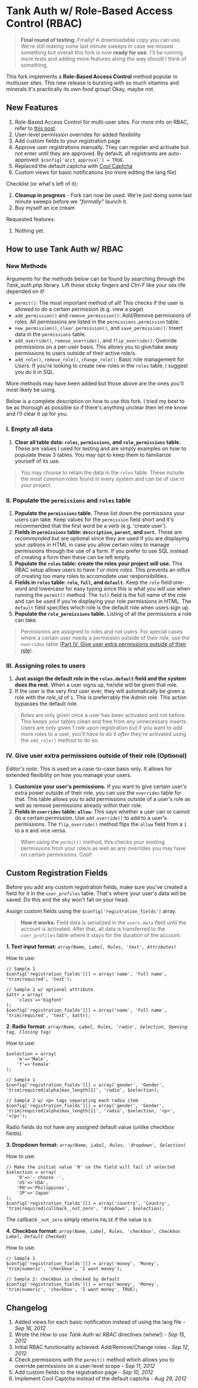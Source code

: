 Tank Auth w/ Role-Based Access Control (RBAC)
==============================================

> **Final round of testing:** Finally! A downloadable copy you can use. We're still making some last minute sweeps in case we missed something but overall this fork is now **ready for use.** I'll be running more tests and adding more features along the way should I think of something.

This fork implements a **Role-Based Access Control** method popular in multiuser sites. This new release is bursting with so much vitamins and minerals it's practically its own food group! Okay, maybe not.

New Features
------------
1. Role-Based Access Control for multi-user sites. For more info on RBAC, refer to [this post](http://www.tonymarston.net/php-mysql/role-based-access-control.html 'Role-Based Access Control').
1. User-level permission overrides for added flexibility
1. Add custom fields to your registration page
1. Approve user registrations manually. They can register and activate but not enter until they are approved. By default, all registrants are auto-approved: `$config['acct_approval'] = TRUE`.
1. Replaced the default captcha with [Cool Captcha](http://code.google.com/p/cool-php-captcha/)
1. Custom views for basic notifications (no more editing the lang file)

Checklist (or what's left of it):

1. **Cleanup in progress** - Fork can now be used. We're just doing some last minute sweeps before we _"formally"_ launch it.
1. Buy myself an ice cream

Requested features:

1. Nothing yet.

How to use Tank Auth w/ RBAC
------------------------------
### New Methods

Arguments for the methods below can be found by searching through the *Tank_auth.php* library. Lift those sticky fingers and *Ctrl-F* like your sex life depended on it!

- `permit()`: The most important method of all! This checks if the user is allowed to do a certain permission (e.g. view a page)
- `add_permission()` and `remove_permission()`: Add/Remove permissions of roles. All permissions are listed in the `permissions.permission` table.
- `new_permission()`, `clear_permission()`, and `save_permission()`: Insert data in the `permissions` table.
- `add_override()`, `remove_override()`, and `flip_override()`: Override permissions on a per-user basis. This allows you to give/take away permissions to users outside of their active role/s.
- `add_role()`, `remove_role()`, `change_role()`: Basic role management for *Users*. If you're looking to create new roles in the `roles` table, I suggest you do it in SQL.

More methods may have been added but those above are the ones you'll most likely be using.

Below is a complete description on how to use this fork. I tried my best to be as thorough as possible so if there's anything unclear then let me know and I'll clear it up for you.
### I. Empty all data
1. **Clear all table data: `roles`, `permissions`, and `role_permissions` table.** These are values I used for testing and are simply examples on how to populate these 3 tables. You may opt to keep them to familiarize yourself of its use.

> You may choose to retain the data in the `roles` table. These include the most common roles found in every system and can be of use in your project.

### II. Populate the `permissions` and `roles` table
1. **Populate the `permissions` table.** These list down the permissions your users can take. Keep values for the `permission` field short and it's recommended that the first word be a verb (e.g. 'create user').
1. **Fields in `permissions` table: `description`, `parent`, and `sort`.** These are _recommended_ but are optional since they are used if you are displaying your options in HTML in case you allow certain roles to manage permissions through the use of a form. If you prefer to use SQL instead of creating a form then these can be left empty.
1. **Populate the `roles` table: create the roles your project will use.** This RBAC setup allows users to have _1 or more roles_. This prevents an influx of creating too many roles to accomodate user responsibilities.
1. **Fields in `roles` table: `role`, `full`, and `default`.** Keep the `role` field one-word and lowercase for easy typing since this is what you will use when running the `permit()` method. The `full` field is the full name of the role and can be used if you're displaying your role permissions in HTML. The `default` field specifies which role is the default role when users sign up.
1. **Populate the `role_permissions` table.** Listing of all the permissions a role can take.

> Permissions are assigned to roles and not users. For special cases where a certain user needs a permission outside of their role, use the `overrides` table ([Part IV: Give user extra permissions outside of their role](https://github.com/enchance/Tank-Auth#iv-give-user-extra-permissions-outside-of-their-role-optional)).

### III. Assigning roles to users
1. **Just assign the default role in the `roles.default` field and the system does the rest.** When a user signs up, he/she will be given that role.
1. If the user is the very first user ever, they will automatically be given a role with the _role\_id_ of `1`. This is preferrably the _Admin_ role. This action bypasses the default role.

> Roles are only given once a user has been activated and not before. This keeps your tables clean and free from any unnecessary inserts. Users are only given 1 role upon registration but if you want to add more roles to a user, you'll have to do it _after_ they're activated using the `add_role()` method to do so.

### IV. Give user extra permissions outside of their role (Optional)
_Editor's note:_ This is used on a case-to-case basis only. It allows for extended flexibility on how you manage your users.

1. **Customize your user's permissions.** If you want to give certain user's extra power outside of their role, you can use the `overrides` table for that. This table allows you to add permissions outside of a user's role as well as remove permissions already within their role.
1. **Fields in `overrides` table: `allow`.** This says whether a user can or cannot do a certain permission. Use `add_override()` to add to a user's permissions. The `flip_override()` method flips the `allow` field from a `1` to a `0` and vice versa.

> When using the `permit()` method, this checks your existing permissions from your role/s as well as any overrides you may have on certain permissions. Cool!


Custom Registration Fields
--------------------------

Before you add any custom registration fields, make sure you've created a field for it in the `user_profiles` table. That's where your user's data will be saved. Do this and the sky won't fall on your head.

Assign custom fields using the `$config['registration_fields']` array.

> **How it works:** Field data is serialized in the `users.meta` field until the account is activated. After that, all data is transferred to the `user_profiles` table where it stays for the duration of the account.

**1. Text input format:** *`array(Name, Label, Rules, 'text', Attributes)`*

How to use:

	// Sample 1
	$config['registration_fields'][] = array('name', 'Full name', 'trim|required', 'text');
	
	// Sample 2 w/ optional attribute
	$attr = array(
		'class'=>'bigfont'
	);
	$config['registration_fields'][] = array('name', 'Full name', 'trim|required', 'text', $attr);

**2. Radio format:** *`array(Name, Label, Rules, 'radio', Selection, Opening tag, Closing tag)`*

How to use:

	$selection = array(
		'm'=>'Male',
		'f'=>'Female'
	);
	
	// Sample 1
	$config['registration_fields'][] = array('gender', 'Gender', 'trim|required|alpha|max_length[1]', 'radio', $selection);
	
	// Sample 2 w/ <p> tags separating each radio item
	$config['registration_fields'][] = array('gender', 'Gender', 'trim|required|alpha|max_length[1]', 'radio', $selection, '<p>', '</p>');

Radio fields do not have any assigned default value (unlike checkbox fields).


**3. Dropdown format:** *`array(Name, Label, Rules, 'dropdown', Selection)`*

How to use:

	// Make the initial value '0' so the field will fail if selected
	$selection = array(
		'0'=>'- choose -',
		'US'=>'USA',
		'PH'=>'Philippines',
		'JP'=>'Japan'
	);
	$config['registration_fields'][] = array('country', 'Country', 'trim|required|callback__not_zero', 'dropdown', $selection);

The callback `_not_zero` simply returns `FALSE` if the value is `0`.

**4. Checkbox format:** *`array(Name, Label, Rules, 'checkbox', Checkbox Label, Default Checked)`*

How to use:

	// Sample 1
	$config['registration_fields'][] = array('money', 'Money', 'trim|numeric', 'checkbox', 'I want money');
	
	// Sample 2: checkbox is checked by default
	$config['registration_fields'][] = array('money', 'Money', 'trim|numeric', 'checkbox', 'I want money', TRUE);

Changelog
---------
1. Added views for each basic notification instead of using the lang file - *Sep 16, 2012*
1. Wrote the _How to use Tank Auth w/ RBAC_ directives (whew!) - *Sep 15, 2012*
1. Initial RBAC functionality achieved: Add/Remove/Change roles - *Sep 12, 2012*
1. Check permissions with the `permit()` method which allows you to override permissions on a user-level scope - *Sep 11, 2012*
1. Add custom fields to the registration page - *Sep 10, 2012*
1. Implement Cool Captcha instead of the default captcha - *Aug 29, 2012*
